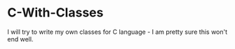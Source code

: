 # C-With-Classes
I will try to write my own classes for C language - I am pretty sure this won't end well.
